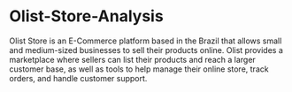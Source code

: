 # Olist-Store-Analysis
Olist Store is an E-Commerce platform based in the Brazil that allows small and medium-sized businesses to sell their products online. Olist provides a marketplace where sellers can list their products and reach a larger customer base, as well as tools to help manage their online store, track orders, and handle customer support.
